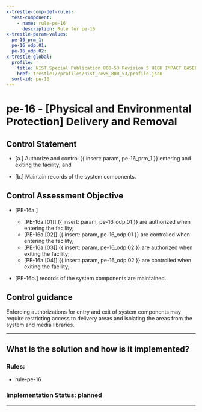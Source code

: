 ```yaml
---
x-trestle-comp-def-rules:
  test-component:
    - name: rule-pe-16
      description: Rule for pe-16
x-trestle-param-values:
  pe-16_prm_1:
  pe-16_odp.01:
  pe-16_odp.02:
x-trestle-global:
  profile:
    title: NIST Special Publication 800-53 Revision 5 HIGH IMPACT BASELINE
    href: trestle://profiles/nist_rev5_800_53/profile.json
  sort-id: pe-16
---
```


# pe-16 - \[Physical and Environmental Protection\] Delivery and Removal

## Control Statement

- \[a.\] Authorize and control {{ insert: param, pe-16_prm_1 }} entering and exiting the facility; and

- \[b.\] Maintain records of the system components.

## Control Assessment Objective

- \[PE-16a.\]

  - \[PE-16a.[01]\] {{ insert: param, pe-16_odp.01 }} are authorized when entering the facility;
  - \[PE-16a.[02]\] {{ insert: param, pe-16_odp.01 }} are controlled when entering the facility;
  - \[PE-16a.[03]\] {{ insert: param, pe-16_odp.02 }} are authorized when exiting the facility;
  - \[PE-16a.[04]\] {{ insert: param, pe-16_odp.02 }} are controlled when exiting the facility;

- \[PE-16b.\] records of the system components are maintained.

## Control guidance

Enforcing authorizations for entry and exit of system components may require restricting access to delivery areas and isolating the areas from the system and media libraries.

______________________________________________________________________

## What is the solution and how is it implemented?

<!-- For implementation status enter one of: implemented, partial, planned, alternative, not-applicable -->

<!-- Note that the list of rules under ### Rules: is read-only and changes will not be captured after assembly to JSON -->

<!-- Add control implementation description here for control: pe-16 -->

### Rules:

  - rule-pe-16

### Implementation Status: planned

______________________________________________________________________
